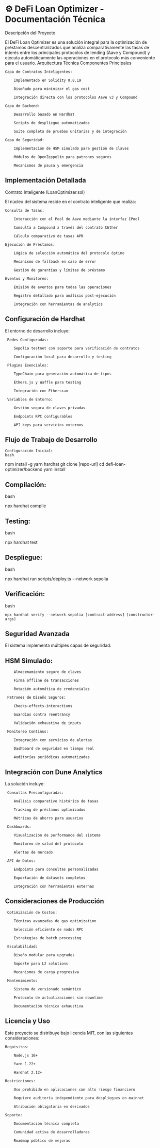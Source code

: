 # ⚙️ DeFi Loan Optimizer - Documentación Técnica
Descripción del Proyecto

El DeFi Loan Optimizer es una solución integral para la optimización de préstamos descentralizados que analiza comparativamente las tasas de interés entre los principales protocolos de lending (Aave y Compound) y ejecuta automáticamente las operaciones en el protocolo más conveniente para el usuario.
Arquitectura Técnica
Componentes Principales

    Capa de Contratos Inteligentes:

        Implementado en Solidity 0.8.19

        Diseñado para minimizar el gas cost

        Integración directa con los protocolos Aave v3 y Compound

    Capa de Backend:

        Desarrollo basado en Hardhat

        Scripts de despliegue automatizados

        Suite completa de pruebas unitarias y de integración

    Capa de Seguridad:

        Implementación de HSM simulado para gestión de claves

        Módulos de OpenZeppelin para patrones seguros

        Mecanismos de pausa y emergencia

## Implementación Detallada
Contrato Inteligente (LoanOptimizer.sol)

El núcleo del sistema reside en el contrato inteligente que realiza:

    Consulta de Tasas:

        Interacción con el Pool de Aave mediante la interfaz IPool

        Consulta a Compound a través del contrato CEther

        Cálculo comparativo de tasas APR

    Ejecución de Préstamos:

        Lógica de selección automática del protocolo óptimo

        Mecanismo de fallback en caso de error

        Gestión de garantías y límites de préstamo

    Eventos y Monitoreo:

        Emisión de eventos para todas las operaciones

        Registro detallado para análisis post-ejecución

        Integración con herramientas de analytics

## Configuración de Hardhat

El entorno de desarrollo incluye:

     Redes Configuradas:

        Sepolia testnet con soporte para verificación de contratos

        Configuración local para desarrollo y testing

     Plugins Esenciales:

        TypeChain para generación automática de tipos

        Ethers.js y Waffle para testing

        Integración con Etherscan

     Variables de Entorno:

        Gestión segura de claves privadas

        Endpoints RPC configurables

        API keys para servicios externos

## Flujo de Trabajo de Desarrollo

    Configuración Inicial:
    bash

npm install -g yarn hardhat
git clone [repo-url]
cd defi-loan-optimizer/backend
yarn install

## Compilación:
bash

npx hardhat compile

## Testing:
bash

npx hardhat test

## Despliegue:
bash

npx hardhat run scripts/deploy.ts --network sepolia

## Verificación:
bash

    npx hardhat verify --network sepolia [contract-address] [constructor-args]

## Seguridad Avanzada

El sistema implementa múltiples capas de seguridad:

   ## HSM Simulado:

        Almacenamiento seguro de claves

        Firma offline de transacciones

        Rotación automática de credenciales

     Patrones de Diseño Seguros:

        Checks-effects-interactions

        Guardias contra reentrancy

        Validación exhaustiva de inputs

     Monitoreo Continuo:

        Integración con servicios de alertas

        Dashboard de seguridad en tiempo real

        Auditorías periódicas automatizadas

## Integración con Dune Analytics

La solución incluye:

     Consultas Preconfiguradas:

        Análisis comparativo histórico de tasas

        Tracking de préstamos optimizados

        Métricas de ahorro para usuarios

     Dashboards:

        Visualización de performance del sistema

        Monitoreo de salud del protocolo

        Alertas de mercado

     API de Datos:

        Endpoints para consultas personalizadas

        Exportación de datasets completos

        Integración con herramientas externas

## Consideraciones de Producción

     Optimización de Costos:

        Técnicas avanzadas de gas optimization

        Selección eficiente de nodos RPC

        Estrategias de batch processing

     Escalabilidad:

        Diseño modular para upgrades

        Soporte para L2 solutions

        Mecanismos de carga progresiva

     Mantenimiento:

        Sistema de versionado semántico

        Protocolo de actualizaciones sin downtime

        Documentación técnica exhaustiva

## Licencia y Uso

Este proyecto se distribuye bajo licencia MIT, con las siguientes consideraciones:

    Requisitos:

        Node.js 16+

        Yarn 1.22+

        Hardhat 2.12+

    Restricciones:

        Uso prohibido en aplicaciones con alto riesgo financiero

        Requiere auditoría independiente para despliegues en mainnet

        Atribución obligatoria en derivados

    Soporte:

        Documentación técnica completa

        Comunidad activa de desarrolladores

        Roadmap público de mejoras
